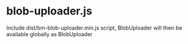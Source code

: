 # blob-uploader.js

Include dist/bm-blob-uploader.min.js script, BlobUploader will then be available globally as BlobUploader
